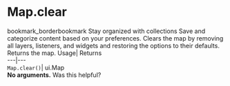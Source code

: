  
#  Map.clear
bookmark_borderbookmark Stay organized with collections  Save and categorize content based on your preferences.
Clears the map by removing all layers, listeners, and widgets and restoring the options to their defaults. 
Returns the map.
Usage| Returns  
---|---  
`Map.clear()`| ui.Map  
**No arguments.**
Was this helpful?
